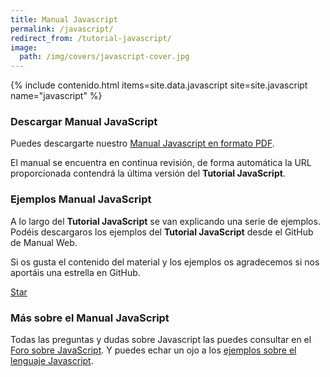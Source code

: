 ```yaml
---
title: Manual Javascript
permalink: /javascript/
redirect_from: /tutorial-javascript/
image:
  path: /img/covers/javascript-cover.jpg
---
```


{% include contenido.html items=site.data.javascript site=site.javascript name="javascript" %}


### Descargar Manual JavaScript

Puedes descargarte nuestro [Manual Javascript en formato PDF][PDFJavaScript].

El manual se encuentra en continua revisión, de forma automática la URL proporcionada contendrá la última versión del **Tutorial JavaScript**.

### Ejemplos Manual JavaScript

A lo largo del **Tutorial JavaScript** se van explicando una serie de ejemplos. Podéis descargaros los ejemplos del **Tutorial JavaScript** desde el GitHub de Manual Web.

Si os gusta el contenido del material y los ejemplos os agradecemos si nos aportáis una estrella en GitHub.

<a class="github-button" href="https://github.com/manualweb/manualweb" data-icon="octicon-star" data-style="mega" aria-label="Star manualweb/manualweb on GitHub">Star</a>

### Más sobre el Manual JavaScript

Todas las preguntas y dudas sobre Javascript las puedes consultar en el [Foro sobre JavaScript][ForoJavaScript]. Y puedes echar un ojo a los [ejemplos sobre el lenguaje Javascript][EjemplosJavaScript].

<script id="github-bjs" src="https://buttons.github.io/buttons.js" async="" defer="defer"></script>

[PDFJavaScript]: {{site.baseurl}}/html5/descargar-manual-javascript/
[ForoJavaScript]: http://dudasprogramacion.com/javascript
[EjemplosJavaScript]: http://lineadecodigo.com/javascript/
